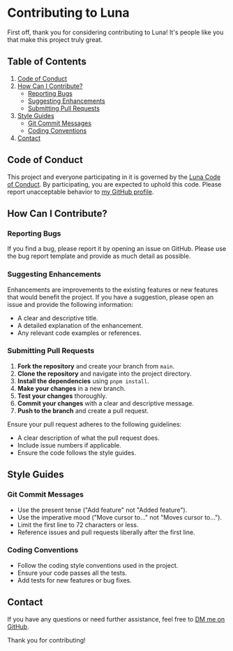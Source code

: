 # Contributing to Luna

First off, thank you for considering contributing to Luna! It's people like you that make this project truly great.

## Table of Contents

1. [Code of Conduct](#code-of-conduct)
2. [How Can I Contribute?](#how-can-i-contribute)
    - [Reporting Bugs](#reporting-bugs)
    - [Suggesting Enhancements](#suggesting-enhancements)
    - [Submitting Pull Requests](#submitting-pull-requests)
3. [Style Guides](#style-guides)
    - [Git Commit Messages](#git-commit-messages)
    - [Coding Conventions](#coding-conventions)
4. [Contact](#contact)

## Code of Conduct

This project and everyone participating in it is governed by the [Luna Code of Conduct](CODE_OF_CONDUCT.md). By
participating, you are expected to uphold this code. Please report unacceptable behavior
to [my GitHub profile](https://github.com/AtsumiFlex).

## How Can I Contribute?

### Reporting Bugs

If you find a bug, please report it by opening an issue on GitHub. Please use the bug report template and provide as
much detail as possible.

### Suggesting Enhancements

Enhancements are improvements to the existing features or new features that would benefit the project. If you have a
suggestion, please open an issue and provide the following information:

- A clear and descriptive title.
- A detailed explanation of the enhancement.
- Any relevant code examples or references.

### Submitting Pull Requests

1. **Fork the repository** and create your branch from `main`.
2. **Clone the repository** and navigate into the project directory.
3. **Install the dependencies** using `pnpm install`.
4. **Make your changes** in a new branch.
5. **Test your changes** thoroughly.
6. **Commit your changes** with a clear and descriptive message.
7. **Push to the branch** and create a pull request.

Ensure your pull request adheres to the following guidelines:

- A clear description of what the pull request does.
- Include issue numbers if applicable.
- Ensure the code follows the style guides.

## Style Guides

### Git Commit Messages

- Use the present tense ("Add feature" not "Added feature").
- Use the imperative mood ("Move cursor to..." not "Moves cursor to...").
- Limit the first line to 72 characters or less.
- Reference issues and pull requests liberally after the first line.

### Coding Conventions

- Follow the coding style conventions used in the project.
- Ensure your code passes all the tests.
- Add tests for new features or bug fixes.

## Contact

If you have any questions or need further assistance, feel free to [DM me on GitHub](https://github.com/AtsumiFlex).

Thank you for contributing!
